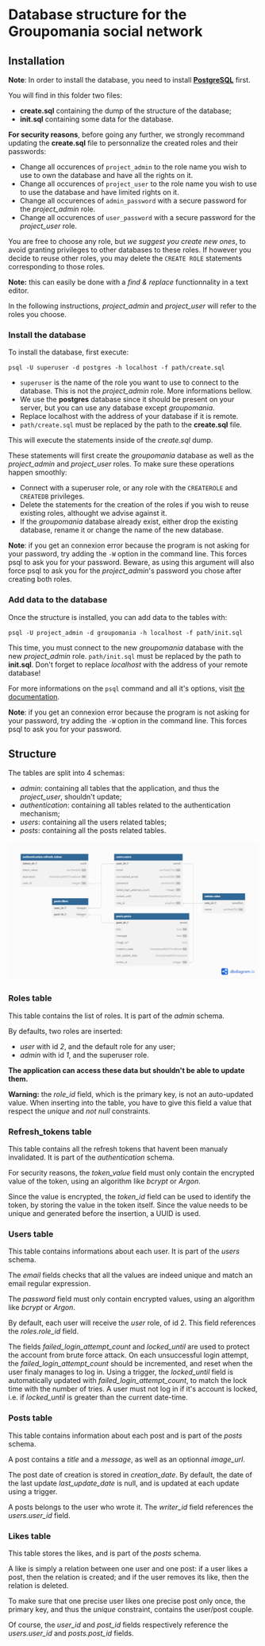 # Database structure for the Groupomania social network

## Installation

**Note**: In order to install the database, you need to install **[PostgreSQL](https://www.postgresql.org/)** first.

You will find in this folder two files:

-   **create.sql** containing the dump of the structure of the database;
-   **init.sql** containing some data for the database.

**For security reasons**, before going any further, we strongly recommand updating the **create.sql** file to personnalize the created roles and their passwords:

-   Change all occurences of `project_admin` to the role name you wish to use to own the database and have all the rights on it.
-   Change all occurences of `project_user` to the role name you wish to use to use the database and have limited rights on it.
-   Change all occurences of `admin_password` with a secure password for the _project_admin_ role.
-   Change all occurences of `user_password` with a secure password for the _project_user_ role.

You are free to choose any role, but _we suggest you create new ones_, to avoid granting privileges to other databases to these roles. If however you decide to reuse other roles, you may delete the `CREATE ROLE` statements corresponding to those roles.

**Note:** this can easily be done with a _find & replace_ functionnality in a text editor.

In the following instructions, _project_admin_ and _project_user_ will refer to the roles you choose.

### Install the database

To install the database, first execute:

```
psql -U superuser -d postgres -h localhost -f path/create.sql
```

-   `superuser` is the name of the role you want to use to connect to the database. This is not the _project_admin_ role. More informations bellow.
-   We use the **postgres** database since it should be present on your server, but you can use any database except _groupomania_.
-   Replace localhost with the address of your database if it is remote.
-   `path/create.sql` must be replaced by the path to the **create.sql** file.

This will execute the statements inside of the _create.sql_ dump.

These statements will first create the _groupomania_ database as well as the _project_admin_ and _project_user_ roles. To make sure these operations happen smoothly:

-   Connect with a superuser role, or any role with the `CREATEROLE` and `CREATEDB` privileges.
-   Delete the statements for the creation of the roles if you wish to reuse existing roles, althought we advise against it.
-   If the _groupomania_ database already exist, either drop the existing database, rename it or change the name of the new database.

**Note**: if you get an connexion error because the program is not asking for your password, try adding the `-W` option in the command line. This forces psql to ask you for your password. Beware, as using this argument will also force psql to ask you for the *project_admin*'s password you chose after creating both roles.

### Add data to the database

Once the structure is installed, you can add data to the tables with:

```
psql -U project_admin -d groupomania -h localhost -f path/init.sql
```

This time, you must connect to the new _groupomania_ database with the new _project_admin_ role. `path/init.sql` must be replaced by the path to **init.sql**. Don't forget to replace *localhost* with the address of your remote database!

For more informations on the `psql` command and all it's options, visit [the documentation](https://docs.postgresql.fr/10/app-psql.html).

**Note**: if you get an connexion error because the program is not asking for your password, try adding the `-W` option in the command line. This forces psql to ask you for your password.

## Structure

The tables are split into 4 schemas:

-   _admin_: containing all tables that the application, and thus the _project_user_, shouldn't update;
-   _authentication_: containing all tables related to the authentication mechanism;
-   _users_: containing all the users related tables;
-   _posts_: containing all the posts related tables.

![](./db_schame.png)

### Roles table

This table contains the list of roles. It is part of the _admin_ schema.

By defaults, two roles are inserted:

-   _user_ with id _2_, and the default role for any user;
-   _admin_ with id _1_, and the superuser role.

**The application can access these data but shouldn't be able to update them.**

**Warning:** the _role_id_ field, which is the primary key, is not an auto-updated value. When inserting into the table, you have to give this field a value that respect the _unique_ and _not null_ constraints.

### Refresh_tokens table

This table contains all the refresh tokens that havent been manualy invalidated. It is part of the _authentication_ schema.

For security reasons, the _token_value_ field must only contain the encrypted value of the token, using an algorithm like _bcrypt_ or _Argon_.

Since the value is encrypted, the _token_id_ field can be used to identify the token, by storing the value in the token itself. Since the value needs to be unique and generated before the insertion, a UUID is used.

### Users table

This table contains informations about each user. It is part of the _users_ schema.

The _email_ fields checks that all the values are indeed unique and match an email regular expression.

The _password_ field must only contain encrypted values, using an algorithm like _bcrypt_ or _Argon_.

By default, each user will receive the _user_ role, of id 2. This field references the _roles.role_id_ field.

The fields _failed_login_attempt_count_ and _locked_until_ are used to protect the account from brute force attack. On each unsuccessful login attempt, the _failed_login_attempt_count_ should be incremented, and reset when the user finaly manages to log in. Using a trigger, the _locked_until_ field is automatically updated with _failed_login_attempt_count_, to match the lock time with the number of tries. A user must not log in if it's account is locked, i.e. if _locked_until_ is greater than the current date-time.

### Posts table

This table contains information about each post and is part of the _posts_ schema.

A post contains a _title_ and a _message_, as well as an optionnal _image_url_.

The post date of creation is stored in _creation_date_. By default, the date of the last update _last_update_date_ is null, and is updated at each update using a trigger.

A posts belongs to the user who wrote it. The _writer_id_ field references the _users.user_id_ field.

### Likes table

This table stores the likes, and is part of the _posts_ schema.

A like is simply a relation between one user and one post: if a user likes a post, then the relation is created; and if the user removes its like, then the relation is deleted.

To make sure that one precise user likes one precise post only once, the primary key, and thus the _unique_ constraint, contains the user/post couple.

Of course, the _user_id_ and _post_id_ fields respectively reference the _users.user_id_ and _posts.post_id_ fields.
